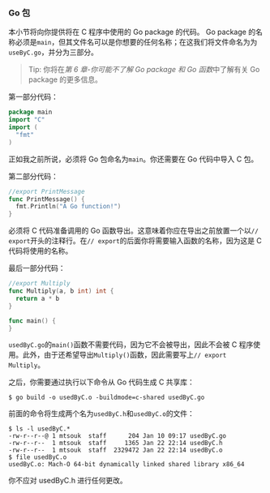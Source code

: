 ### Go 包

本小节将向你提供将在 C 程序中使用的 Go package 的代码。 Go package 的名称必须是`main`，但其文件名可以是你想要的任何名称；在这我们将文件命名为为`useByC.go`，并分为三部分。

> Tip: 你将在*第 6 章-你可能不了解 Go package 和 Go 函数*中了解有关 Go package 的更多信息。

第一部分代码：

```Go
package main
import "C"
import (
  "fmt"
)
```

正如我之前所说，必须将 Go 包命名为`main`。你还需要在 Go 代码中导入 C 包。

第二部分代码：

```Go
//export PrintMessage
func PrintMessage() {
  fmt.Println("A Go function!")
}
```

必须将 C 代码准备调用的 Go 函数导出。这意味着你应在导出之前放置一个以`// export`开头的注释行。在`// export`的后面你将需要输入函数的名称，因为这是 C 代码将使用的名称。

最后一部分代码：

```Go
//export Multiply
func Multiply(a, b int) int {
  return a * b
}

func main() {
}
```

`usedByC.go`的`main()`函数不需要代码，因为它不会被导出，因此不会被 C 程序使用。此外，由于还希望导出`Multiply()`函数，因此需要写上`// export Multiply`。

之后，你需要通过执行以下命令从 Go 代码生成 C 共享库：

```shell
$ go build -o usedByC.o -buildmode=c-shared usedByC.go
```

前面的命令将生成两个名为`usedByC.h`和`usedByC.o`的文件：

```shell
$ ls -l usedByC.*
-rw-r--r--@ 1 mtsouk  staff      204 Jan 10 09:17 usedByC.go
-rw-r--r--  1 mtsouk  staff     1365 Jan 22 22:14 usedByC.h
-rw-r--r--  1 mtsouk  staff  2329472 Jan 22 22:14 usedByC.o
$ file usedByC.o
usedByC.o: Mach-O 64-bit dynamically linked shared library x86_64
```

你不应对 usedByC.h 进行任何更改。
